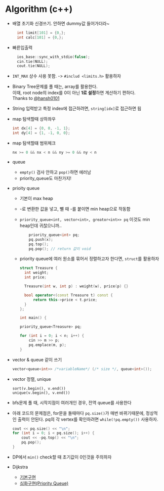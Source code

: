 # Algorithm (c++)

- 배열 초기화 신경쓰기. 안하면 dummy값 들어가더라~
  ```c++
    int limit[101] = {0,};
    int calc[101] = {0,};
  ```
  
- 빠른입출력
  ```c++
    ios_base::sync_with_stdio(false);
    cin.tie(NULL);
    cout.tie(NULL);
  ```

- `INT_MAX` 상수 사용 못함. -> `#includ <limits.h>` 활용하자

- Binary Tree문제를 풀 때는, array를 활용한다. <br/>
이때, root node의 index를 0이 아닌 **1로 설정**하면 계산하기 편하다. <br/>
Thanks to [@hansh0101](https://github.com/hansh0101)

- String 입력받고 특정 index에 접근하려면, `string[idx]`로 접근하면 됨

- map 탐색할때 상하좌우

  ```c++
  int dx[4] = {0, 0, -1, 1};
  int dy[4] = {1, -1, 0, 0};
  ```
  
- map 탐색할떄 범위체크

  ```c++
  nx >= 0 && nx < n && ny >= 0 && ny < n
  ```
  
- queue
  - `empty()` 검사 안하고 `pop()`하면 에러남
  - priority_queue도 마찬가지!



- prioity queue 
  - 기본이 max heap
  - -로 변환한 값을 넣고, 뺄 때 -를 붙이면 min heap으로 작동함
  - `priority_queue<int, vector<int>, greator<int>> pq` 이것도 min heap인데 귀찮으니까..
  
    ``` c++
        priority_queue<int> pq;
        pq.push(x);
        pq.top();
        pq.pop(); // return 값이 void
    ```
  
  - priority queue에 여러 원소를 묶어서 정렬하고자 한다면, `struct`를 활용하자

    ```c++
    struct Treasure {
      int weight;
      int price;

      Treasure(int w, int p) : weight(w), price(p) {}

      bool operator<(const Treasure t) const {
          return this->price < t.price;
      }
    };
    
    int main() {

    priority_queue<Treasure> pq;

    for (int i = 0; i < n; i++) {
        cin >> m >> p;
        pq.emplace(m, p);
    }

    ```

- vector & queue 같이 쓰기

  ```c++
  vector<queue<int>> /*variableName*/ (/* size */, queue<int>());
  ```

- vector 정렬, unique

  ```
  sort(v.begin(), v.end())
  unique(v.begin(), v.end())
  ```


- bfs문제 풀 때, 시작지점이 여러개인 경우, 전역 queue를 사용한다


- 아래 코드의 문제점은, for문을 돌때마다 `pq.size()`가 매번 바뀌기때문에, 정상적인 출력이 안된다.
  pq의 각 vertex를 확인하려면 `while(!pq.empty())` 사용하자.
  ```c++
  cout << pq.size() << "\n";
  for (int i = 0; i < pq.size(); i++) {
      cout << -pq.top() << "\n";
      pq.pop();
  }
  ```


- DP에서 `min()` check할 때 초기값이 0인것을 주의하자


- Dijkstra
  - [기본구현](https://github.com/ndb796/python-for-coding-test/blob/master/9/1.cpp)
  - [심화구현(Priority Queue)](https://github.com/ndb796/python-for-coding-test/blob/master/9/2.cpp#L25)